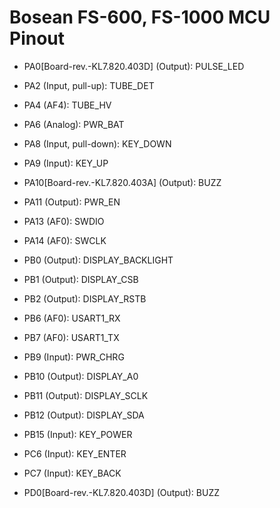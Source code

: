 # Bosean FS-600, FS-1000 MCU Pinout

* PA0[Board-rev.-KL7.820.403D] (Output): PULSE_LED
* PA2 (Input, pull-up): TUBE_DET
* PA4 (AF4): TUBE_HV
* PA6 (Analog): PWR_BAT
* PA8 (Input, pull-down): KEY_DOWN
* PA9 (Input): KEY_UP
* PA10[Board-rev.-KL7.820.403A] (Output): BUZZ
* PA11 (Output): PWR_EN
* PA13 (AF0): SWDIO
* PA14 (AF0): SWCLK

* PB0 (Output): DISPLAY_BACKLIGHT
* PB1 (Output): DISPLAY_CSB
* PB2 (Output): DISPLAY_RSTB
* PB6 (AF0): USART1_RX
* PB7 (AF0): USART1_TX
* PB9 (Input): PWR_CHRG
* PB10 (Output): DISPLAY_A0
* PB11 (Output): DISPLAY_SCLK
* PB12 (Output): DISPLAY_SDA
* PB15 (Input): KEY_POWER

* PC6 (Input): KEY_ENTER
* PC7 (Input): KEY_BACK

* PD0[Board-rev.-KL7.820.403D] (Output): BUZZ

